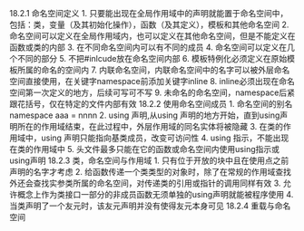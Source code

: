 18.2.1 命名空间定义
	1. 只要能出现在全局作用域中的声明就能置于命名空间中，包括：类，变量（及其初始化操作），函数（及其定义），模板和其他命名空间
	2. 命名空间可以定义在全局作用域内，也可以定义在其他命名空间，但是不能定义在函数或类的内部
	3. 在不同命名空间内可以有不同的成员
	4. 命名空间可以定义在几个不同的部分
	5. 不把#inlcude放在命名空间内部
	6. 模板特例化必须定义在原始模板所属的命名的空间内
	7. 内联命名空间，内联命名空间中的名字可以被外层命名空间直接使用，在关键字namespace前添加关键字inline
	8. inline必须出现在命名空间第一次定义的地方，后续可写可不写
	9. 未命名的命名空间，namespace后紧跟花括号，仅在特定的文件内部有效
18.2.2 使用命名空间成员
	1. 命名空间的别名 namespace  aaa = nnnn
	2. using 声明,从using 声明的地方开始，直到using声明所在的作用域结束，在此过程中，外层作用域的同名实体将被隐藏
	3. 在类的作用域中，using 声明只能指向基类成员，改变可访问性
	4. using 指示，不能出现在类的作用域中
	5. 头文件最多只能在它的函数或命名空间内使用using指示或using声明
18.2.3 类，命名空间与作用域
	1. 只有位于开放的块中且在使用点之前声明的名字才考虑
	2. 给函数传递一个类类型的对象时，除了在常规的作用域查找外还会查找实参类所属的命名空间，对传递类的引用或指针的调用同样有效
	3. 允许概念上作为类接口一部分的非成员函数无须单独的using声明就能被程序使用
	4. 当类声明了一个友元时，该友元声明并没有使得友元本身可见
18.2.4 重载与命名空间